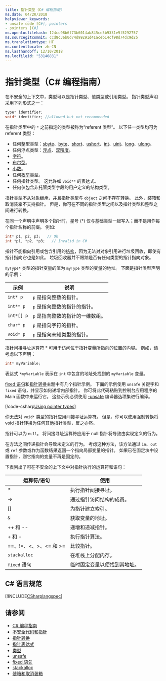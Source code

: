 ```yaml
---
title: 指针类型（C# 编程指南）
ms.date: 04/20/2018
helpviewer_keywords:
- unsafe code [C#], pointers
- pointers [C#]
ms.openlocfilehash: 124cc98b6f73b6014ab845ce5b9331e9f5292757
ms.sourcegitcommit: ccd8c36b0d74d99291d41aceb14cf98d74dc9d2b
ms.translationtype: HT
ms.contentlocale: zh-CN
ms.lasthandoff: 12/10/2018
ms.locfileid: "53146831"
---
```

# <a name="pointer-types-c-programming-guide"></a>指针类型（C# 编程指南）

在不安全的上下文中，类型可以是指针类型、值类型或引用类型。 指针类型声明采用下列形式之一：

``` csharp
type* identifier;
void* identifier; //allowed but not recommended
```

在指针类型中的 `*` 之前指定的类型被称为“referent 类型”。 以下任一类型均可为 referent 类型：

- 任何整型类型：[sbyte](../../language-reference/keywords/sbyte.md)、[byte](../../language-reference/keywords/byte.md)、[short](../../language-reference/keywords/short.md)、[ushort](../../language-reference/keywords/ushort.md)、[int](../../language-reference/keywords/int.md)、[uint](../../language-reference/keywords/uint.md)、[long](../../language-reference/keywords/long.md)、[ulong](../../language-reference/keywords/ulong.md)。
- 任何浮点类型：[浮点](../../language-reference/keywords/float.md)、[双精度](../../language-reference/keywords/double.md)。
- [字符](../../language-reference/keywords/char.md)。
- [布尔型](../../language-reference/keywords/bool.md)。
- [小数](../../language-reference/keywords/decimal.md)。
- 任何[枚举](../../language-reference/keywords/enum.md)类型。
- 任何指针类型。 这允许如 `void**` 的表达式。
- 任何仅包含非托管类型字段的用户定义的结构类型。

指针类型不从[对象](../../language-reference/keywords/object.md)继承，并且指针类型与 `object` 之间不存在转换。 此外，装箱和取消装箱不支持指针。 但是，你可在不同的指针类型之间以及指针类型和整型之间进行转换。

在同一个声明中声明多个指针时，星号 (*) 仅与基础类型一起写入；而不是用作每个指针名称的前缀。 例如:

```csharp
int* p1, p2, p3;   // Ok
int *p1, *p2, *p3;   // Invalid in C#
```

指针不能指向引用或包含引用的[结构](../../language-reference/keywords/struct.md)，因为无法对对象引用进行垃圾回收，即使有指针指向它也是如此。 垃圾回收器并不跟踪是否有任何类型的指针指向对象。

`myType*` 类型的指针变量的值为 `myType` 类型的变量的地址。 下面是指针类型声明的示例：

|示例|说明|
|-------------|-----------------|
|`int* p`|`p` 是指向整数的指针。|
|`int** p`|`p` 是指向整数的指针的指针。|
|`int*[] p`|`p` 是指向整数的指针的一维数组。|
|`char* p`|`p` 是指向字符的指针。|
|`void* p`|`p` 是指向未知类型的指针。|

指针间接寻址运算符 * 可用于访问位于指针变量所指向的位置的内容。 例如，请考虑以下声明：

```csharp
int* myVariable;
```

表达式 `*myVariable` 表示在 `int` 中包含的地址处找到的 `myVariable` 变量。

[fixed 语句](../../language-reference/keywords/fixed-statement.md)和[指针转换](../../programming-guide/unsafe-code-pointers/pointer-conversions.md)主题中有几个指针示例。 下面的示例使用 `unsafe` 关键字和 `fixed` 语句，并显示如何递增内部指针。  你可将此代码粘贴到控制台应用程序的 Main 函数中来运行它。 这些示例必须使用 [-unsafe](../../language-reference/compiler-options/unsafe-compiler-option.md) 编译器选项集进行编译。

[!code-csharp[Using pointer types](../../../../samples/snippets/csharp/keywords/FixedKeywordExamples.cs#5)]

你无法对 `void*` 类型的指针应用间接寻址运算符。 但是，你可以使用强制转换将 void 指针转换为任何其他指针类型，反之亦然。

指针可以为 `null`。 将间接寻址运算符应用于 null 指针将导致由实现定义的行为。

在方法之间传递指针会导致未定义的行为。 考虑这种方法，该方法通过 `in`、`out` 或 `ref` 参数或作为函数结果返回一个指向局部变量的指针。 如果已在固定块中设置指针，则它指向的变量不再是固定的。

下表列出了可在不安全的上下文中对指针执行的运算符和语句：

|运算符/语句|使用|
|-------------------------|---------|
|*|执行指针间接寻址。|
|->|通过指针访问结构的成员。|
|[]|为指针建立索引。|
|`&`|获取变量的地址。|
|++ 和 --|递增和递减指针。|
|+ 和 -|执行指针算法。|
|==、!=、\<、>、\<= 和 >=|比较指针。|
|`stackalloc`|在堆栈上分配内存。|
|`fixed` 语句|临时固定变量以便找到其地址。|

## <a name="c-language-specification"></a>C# 语言规范

 [!INCLUDE[CSharplangspec](~/includes/csharplangspec-md.md)]

## <a name="see-also"></a>请参阅

- [C# 编程指南](../index.md)  
- [不安全代码和指针](index.md)  
- [指针转换](pointer-conversions.md)  
- [指针表达式](pointer-expressions.md)  
- [类型](../../language-reference/keywords/types.md)  
- [unsafe](../../language-reference/keywords/unsafe.md)  
- [fixed 语句](../../language-reference/keywords/fixed-statement.md)  
- [stackalloc](../../language-reference/keywords/stackalloc.md)  
- [装箱和取消装箱](../types/boxing-and-unboxing.md)
